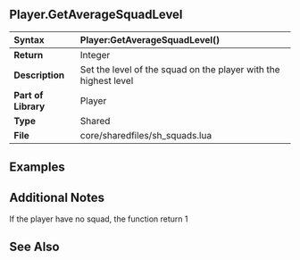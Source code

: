 ## Player.GetAverageSquadLevel ##

| **Syntax** | Player:GetAverageSquadLevel() |
|:-----------|:------------------------------|
| **Return** | Integer |
| **Description** | Set the level of the squad on the player with the highest level |
| **Part of Library** | Player |
| **Type** | Shared |
| **File** | core/sharedfiles/sh\_squads.lua |

## Examples ##

## Additional Notes ##

If the player have no squad, the function return 1

## See Also ##